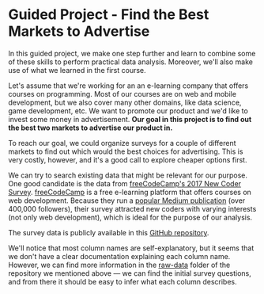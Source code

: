 # Guided Project - Find the Best Markets to Advertise

In this guided project, we make one step further and learn to combine some of these skills to perform practical data analysis. 
Moreover, we'll also make use of what we learned in the first course.

Let's assume that we're working for an an e-learning company that offers courses on programming. 
Most of our courses are on web and mobile development, but we also cover many other domains, like data science, game development, etc. 
We want to promote our product and we'd like to invest some money in advertisement. 
<b>Our goal in this project is to find out the best two markets to advertise our product in.</b>

To reach our goal, we could organize surveys for a couple of different markets to find out which would the best choices for advertising. 
This is very costly, however, and it's a good call to explore cheaper options first.

We can try to search existing data that might be relevant for our purpose. One good candidate is the data from [freeCodeCamp's 2017 New Coder Survey](https://medium.freecodecamp.org/we-asked-20-000-people-who-they-are-and-how-theyre-learning-to-code-fff5d668969). 
[freeCodeCamp](https://www.freecodecamp.org/) is a free e-learning platform that offers courses on web development. Because they run a [popular Medium publication](https://medium.freecodecamp.org/) 
(over 400,000 followers), their survey attracted new coders with varying interests (not only web development), which is ideal for the purpose of our analysis.

The survey data is publicly available in this [GitHub repository](https://github.com/freeCodeCamp/2017-new-coder-survey).

We'll notice that most column names are self-explanatory, but it seems that we don't have a clear documentation explaining each column name. 
However, we can find more information in the [raw-data](https://github.com/freeCodeCamp/2017-new-coder-survey/tree/master/raw-data) folder of the repository we mentioned above — we can find 
the initial survey questions, and from there it should be easy to infer what each column describes.
